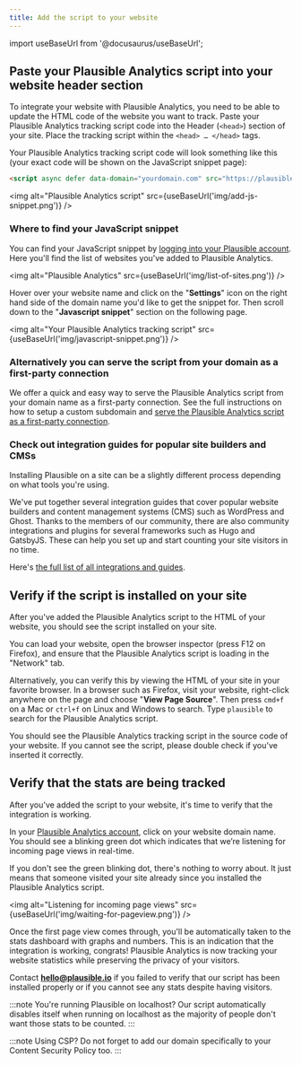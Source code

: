 ```yaml
---
title: Add the script to your website
---
```


import useBaseUrl from '@docusaurus/useBaseUrl';

## Paste your Plausible Analytics script into your website header section

To integrate your website with Plausible Analytics, you need to be able to update the HTML code of the website you want to track. Paste your Plausible Analytics tracking script code into the Header (`<head>`) section of your site. Place the tracking script within the `<head> … </head>` tags.

Your Plausible Analytics tracking script code will look something like this (your exact code will be shown on the JavaScript snippet page):

```html
<script async defer data-domain="yourdomain.com" src="https://plausible.io/js/plausible.js"></script>
```

<img alt="Plausible Analytics script" src={useBaseUrl('img/add-js-snippet.png')} />

### Where to find your JavaScript snippet

You can find your JavaScript snippet by [logging into your Plausible account](https://plausible.io/sites). Here you'll find the list of websites you've added to Plausible Analytics.

<img alt="Plausible Analytics" src={useBaseUrl('img/list-of-sites.png')} />

Hover over your website name and click on the "**Settings**" icon on the right hand side of the domain name you'd like to get the snippet for. Then scroll down to the "**Javascript snippet**" section on the following page.

<img alt="Your Plausible Analytics tracking script" src={useBaseUrl('img/javascript-snippet.png')} />

### Alternatively you can serve the script from your domain as a first-party connection

We offer a quick and easy way to serve the Plausible Analytics script from your domain name as a first-party connection. See the full instructions on how to setup a custom subdomain and [serve the Plausible Analytics script as a first-party connection](custom-domain.md).

### Check out integration guides for popular site builders and CMSs

Installing Plausible on a site can be a slightly different process depending on what tools you're using. 

We've put together several integration guides that cover popular website builders and content management systems (CMS) such as WordPress and Ghost. Thanks to the members of our community, there are also community integrations and plugins for several frameworks such as Hugo and GatsbyJS. These can help you set up and start counting your site visitors in no time. 

Here's [the full list of all integrations and guides](integration-guides.md).

## Verify if the script is installed on your site

After you've added the Plausible Analytics script to the HTML of your website, you should see the script installed on your site. 

You can load your website, open the browser inspector (press F12 on Firefox), and ensure that the Plausible Analytics script is loading in the "Network" tab.

Alternatively, you can verify this by viewing the HTML of your site in your favorite browser. In a browser such as Firefox, visit your website, right-click anywhere on the page and choose "**View Page Source**". Then press `cmd+f` on a Mac or `ctrl+f` on Linux and Windows to search. Type `plausible` to search for the Plausible Analytics script.

You should see the Plausible Analytics tracking script in the source code of your website. If you cannot see the script, please double check if you've inserted it correctly.

## Verify that the stats are being tracked

After you've added the script to your website, it's time to verify that the integration is working.

In your [Plausible Analytics account](https://plausible.io/sites), click on your website domain name. You should see a blinking green dot which indicates that we’re listening for incoming page views in real-time.

If you don't see the green blinking dot, there's nothing to worry about. It just means that someone visited your site already since you installed the Plausible Analytics script.

<img alt="Listening for incoming page views" src={useBaseUrl('img/waiting-for-pageview.png')} />

Once the first page view comes through, you'll be automatically taken to the stats dashboard with graphs and numbers. This is an indication that the integration is working, congrats! Plausible Analytics is now tracking your website statistics while preserving the privacy of your visitors.

Contact **hello@plausible.io** if you failed to verify that our script has been installed properly or if you cannot see any stats despite having visitors.

:::note
You're running Plausible on localhost? Our script automatically disables itself when running on localhost as the majority of people don't want those stats to be counted.
:::

:::note
Using CSP? Do not forget to add our domain specifically to your Content Security Policy too.
:::
